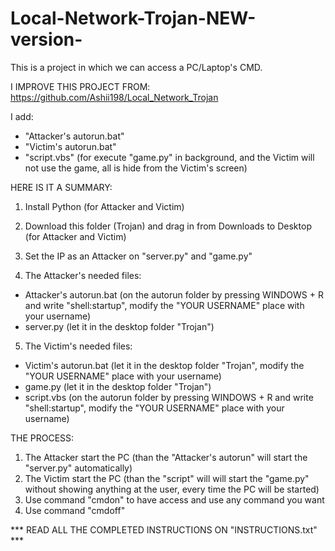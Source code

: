 # Local-Network-Trojan-NEW-version-
This is a project in which we can access a PC/Laptop's CMD.

I IMPROVE THIS PROJECT FROM: https://github.com/Ashii198/Local_Network_Trojan

I add:
  
- "Attacker's autorun.bat"  
- "Victim's autorun.bat" 
- "script.vbs" (for execute "game.py" in background, and the Victim will not use the game, all is hide from the Victim's screen)


HERE IS IT A SUMMARY:

1. Install Python (for Attacker and Victim)
2. Download this folder (Trojan) and drag in from Downloads to Desktop (for Attacker and Victim)
3. Set the IP as an Attacker on "server.py" and "game.py"

4. The Attacker's needed files:
- Attacker's autorun.bat (on the autorun folder by pressing WINDOWS + R and write "shell:startup", modify the "YOUR USERNAME" place with your username)
- server.py (let it in the desktop folder "Trojan")

5. The Victim's needed files:
- Victim's autorun.bat (let it in the desktop folder "Trojan", modify the "YOUR USERNAME" place with your username)
- game.py (let it in the desktop folder "Trojan")
- script.vbs  (on the autorun folder by pressing WINDOWS + R and write "shell:startup", modify the "YOUR USERNAME" place with your username)


THE PROCESS:

1. The Attacker start the PC (than the "Attacker's autorun" will start the "server.py" automatically)
2. The Victim start the PC (than the "script" will will start the "game.py" without showing anything at the user, every time the PC will be started)
3. Use command "cmdon" to have access and use any command you want
4. Use command "cmdoff"


*** READ ALL THE COMPLETED INSTRUCTIONS ON "INSTRUCTIONS.txt" ***
